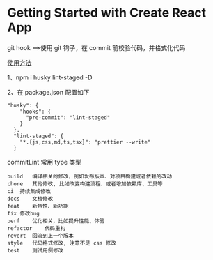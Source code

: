 # Getting Started with Create React App

git hook ==>使用 git 钩子，在 commit 前校验代码，并格式化代码

[使用方法](https://blog.csdn.net/qq_32090185/article/details/107911593)

1、npm i husky lint-staged -D

2、在 package.json 配置如下

```
"husky": {
    "hooks": {
      "pre-commit": "lint-staged"
    }
  },
  "lint-staged": {
    "*.{js,css,md,ts,tsx}": "prettier --write"
  }
```

commitLint 常用 type 类型

```
build	编译相关的修改，例如发布版本、对项目构建或者依赖的改动
chore	其他修改, 比如改变构建流程、或者增加依赖库、工具等
ci	持续集成修改
docs	文档修改
feat	新特性、新功能
fix	修改bug
perf	优化相关，比如提升性能、体验
refactor	代码重构
revert	回滚到上一个版本
style	代码格式修改, 注意不是 css 修改
test	测试用例修改
```
